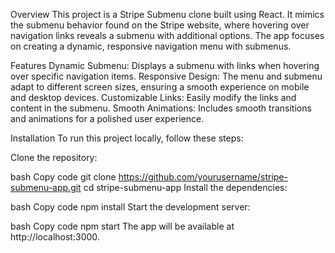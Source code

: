 Overview
This project is a Stripe Submenu clone built using React. It mimics the submenu behavior found on the Stripe website, where hovering over navigation links reveals a submenu with additional options. The app focuses on creating a dynamic, responsive navigation menu with submenus.

Features
Dynamic Submenu: Displays a submenu with links when hovering over specific navigation items.
Responsive Design: The menu and submenu adapt to different screen sizes, ensuring a smooth experience on mobile and desktop devices.
Customizable Links: Easily modify the links and content in the submenu.
Smooth Animations: Includes smooth transitions and animations for a polished user experience.


Installation
To run this project locally, follow these steps:

Clone the repository:

bash
Copy code
git clone https://github.com/yourusername/stripe-submenu-app.git
cd stripe-submenu-app
Install the dependencies:

bash
Copy code
npm install
Start the development server:

bash
Copy code
npm start
The app will be available at http://localhost:3000.

